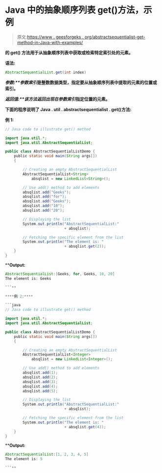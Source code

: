 # Java 中的抽象顺序列表 get()方法，示例

> 原文:[https://www . geesforgeks . org/abstractsequentialist-get-method-in-Java-with-examples/](https://www.geeksforgeeks.org/abstractsequentiallist-get-method-in-java-with-examples/)

[](https://www.geeksforgeeks.org/abstractsequentiallist-in-java-with-examples/)**的 **get()** 方法用于从抽象顺序列表中获取或检索特定索引处的元素。**

****语法:****

```java
AbstractSequentialList.get(int index)
```

****参数:**参数*索引*是整数数据类型，指定要从抽象顺序列表中提取的元素的位置或索引。**

****返回值:**该方法返回出现在参数*索引*指定位置的元素。**

**下面的程序说明了 Java . util . abstractsequentialist . get()方法:**

****例 1:****

```java
// Java code to illustrate get() method

import java.util.*;
import java.util.AbstractSequentialList;

public class AbstractSequentialListDemo {
    public static void main(String args[])
    {

        // Creating an empty AbstractSequentialList
        AbstractSequentialList<String>
            absqlist = new LinkedList<String>();

        // Use add() method to add elements
        absqlist.add("Geeks");
        absqlist.add("for");
        absqlist.add("Geeks");
        absqlist.add("10");
        absqlist.add("20");

        // Displaying the list
        System.out.println("AbstractSequentialList:"
                           + absqlist);

        // Fetching the specific element from the list
        System.out.println("The element is: "
                           + absqlist.get(2));
    }
}
```

****Output:**

```java
AbstractSequentialList:[Geeks, for, Geeks, 10, 20]
The element is: Geeks

```** 

****例 2:****

```java
// Java code to illustrate get() method

import java.util.*;
import java.util.AbstractSequentialList;

public class AbstractSequentialListDemo {
    public static void main(String args[])
    {

        // Creating an empty AbstractSequentialList
        AbstractSequentialList<Integer>
            absqlist = new LinkedList<Integer>();

        // Use add() method to add elements
        absqlist.add(1);
        absqlist.add(2);
        absqlist.add(3);
        absqlist.add(4);
        absqlist.add(5);

        // Displaying the list
        System.out.println("AbstractSequentialList:"
                           + absqlist);

        // Fetching the specific element from the list
        System.out.println("The element is: "
                           + absqlist.get(4));
    }
}
```

****Output:**

```java
AbstractSequentialList:[1, 2, 3, 4, 5]
The element is: 5

```**